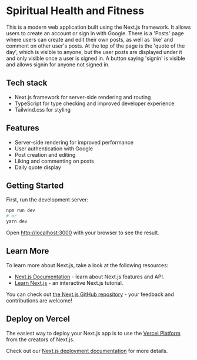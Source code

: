 # Spiritual Health and Fitness

This is a modern web application built using the Next.js framework. It allows users to create an account or sign in with Google. There is a 'Posts' page where users can create and edit their own posts, as well as 'like' and comment on other user's posts. At the top of the page is the 'quote of the day', which is visible to anyone, but the user posts are displayed under it and only visible once a user is signed in. A button saying 'signin' is visible and allows signin for anyone not signed in.

## Tech stack

- Next.js framework for server-side rendering and routing
- TypeScript for type checking and improved developer experience
- Tailwind.css for styling

## Features

- Server-side rendering for improved performance
- User authentication with Google
- Post creation and editing
- Liking and commenting on posts
- Daily quote display

## Getting Started

First, run the development server:

```bash
npm run dev
# or
yarn dev
```

Open [http://localhost:3000](http://localhost:3000) with your browser to see the result.

## Learn More

To learn more about Next.js, take a look at the following resources:

- [Next.js Documentation](https://nextjs.org/docs) - learn about Next.js features and API.
- [Learn Next.js](https://nextjs.org/learn) - an interactive Next.js tutorial.

You can check out [the Next.js GitHub repository](https://github.com/vercel/next.js/) - your feedback and contributions are welcome!

## Deploy on Vercel

The easiest way to deploy your Next.js app is to use the [Vercel Platform](https://vercel.com/new?utm_medium=default-template&filter=next.js&utm_source=create-next-app&utm_campaign=create-next-app-readme) from the creators of Next.js.

Check out our [Next.js deployment documentation](https://nextjs.org/docs/deployment) for more details.